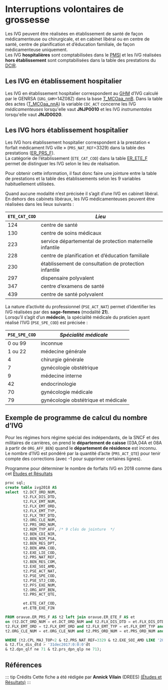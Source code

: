 # Interruptions volontaires de grossesse
<!-- SPDX-License-Identifier: MPL-2.0 -->

Les IVG peuvent être réalisées en établissement de santé de façon médicamenteuse ou chirurgicale, et en cabinet libéral ou en centre de santé, centre de planification et d’éducation familiale, de façon médicamenteuse uniquement.  
Les IVG **hospitalières** sont comptabilisées dans le [PMSI](../glossaire/PMSI.md) et les IVG réalisées **hors établissement** sont comptabilisées dans la table des prestations du [DCIR](../glossaire/DCIR.md).
## Les IVG en établissement hospitalier
Les IVG en établissement hospitalier correspondent au [GHM](../glossaire/GHM.md) d’IVG calculé par le GENRSA (`GRG_GHM`=14Z08Z) dans la base [T_MCOaa_nnB](/tables/T_MCOaa_nnB). 
Dans la table des actes ([T_MCOaa_nnA](/tables/T_MCOaa_nnA.md)) la variable `CDC_ACT` concerne les IVG *médicamenteuses* lorsqu'elle vaut **JNJP0010** et les IVG *instrumentales* lorsqu'elle vaut **JNJD0020**.
## Les IVG hors établissement hospitalier
Les IVG hors établissement hospitalier correspondent à la prestation « forfait médicament IVG ville » (`PRS_NAT_REF`=3329) dans la table des prestations ([ER_PRS_F](../tables/DCIR/ER_PRS_F.md)).  
La catégorie de l’établissement (`ETE_CAT_COD`) dans la table [ER_ETE_F](../tables/DCIR/ER_ETE_F.md) permet de distinguer les IVG selon le lieu de réalisation.

Pour obtenir cette information, il faut donc faire une jointure entre la table de prestations et la table des établissements selon les 9 variables habituellement utilisées.  

Quand aucune modalité n’est précisée il s’agit d’une IVG en cabinet libéral.   
En dehors des cabinets libéraux, les IVG médicamenteuses peuvent être réalisées dans les lieux suivants :

| `ETE_CAT_COD` | *Lieu* |
| ---- | ------- | 
| 124 | centre de santé |		
| 130	| centre de soins médicaux |
| 223 | service départemental de protection maternelle infantile |
| 228	| centre de planification et d’éducation familiale |
| 230 |	établissement de consultation de protection infantile |
| 297 |	dispensaire polyvalent |
| 347 |			centre d’examens de santé |
| 439 |	centre de santé polyvalent|

La nature d’activité du professionnel (`PSE_ACT_NAT`) permet d’identifier les IVG réalisées par des **sage-femmes** (modalité **21**).  
Lorsqu’il s’agit d’un **médecin**, la spécialité médicale du praticien ayant réalisé l’IVG (`PSE_SPE_COD`) est précisée :

|`PSE_SPE_COD`|*Spécialité médicale*|
| --- | ------- |
|0 ou 99 |		inconnue|
|1 ou 22|		médecine générale|
|4|			chirurgie générale|
|7|			gynécologie obstétrique|
|9|			médecine interne|
|42|			endocrinologie|
|70|			gynécologie médicale|
|79|			gynécologie obstétrique et médicale|


## Exemple de programme de calcul du nombre d’IVG
Pour les régimes hors régime spécial des indépendants, de la SNCF et des militaires de carrières, on prend le **département de caisse** (03A,04A et 08A à partir de `ORG_AFF_BEN`) quand le **département de résidence** est inconnu.
Le nombre d’IVG est pondéré par la quantité d’acte (`PRS_ACT_QTE`) pour tenir compte des corrections (avec -1 pour supprimer certaines lignes).


Programme pour déterminer le nombre de forfaits IVG en 2018 comme dans cet [Études et Résultats](https://drees.solidarites-sante.gouv.fr/etudes-et-statistiques/publications/etudes-et-resultats/article/224-300-interruptions-volontaires-de-grossesse-en-2018)
```sql
proc sql;
create table ivg2018 AS
select 	t2.DCT_ORD_NUM,
		t2.FLX_DIS_DTD,
		t2.FLX_EMT_NUM,
		t2.FLX_EMT_ORD,
		t2.FLX_EMT_TYP,
		t2.FLX_TRT_DTD,
		t2.ORG_CLE_NUM, 
		t2.PRS_ORD_NUM,
		t2.REM_TYP_AFF, /* 9 clés de jointure  */
		t2.BEN_CDI_NIR,
		t2.BEN_NIR_PSA,
		t2.BEN_RES_DPT,
		t2.BEN_AMA_COD,
		t2.EXE_LIE_COD,
		t2.PRS_NAT_REF,
		t2.BEN_RES_COM,
		t2.EXE_SOI_AMD,
		t2.PSE_ACT_NAT,
		t2.PSE_SPE_COD,
		t2.PSE_STJ_COD,
		t2.PFS_EXE_NUM,
		t2.ORG_AFF_BEN,
		t2.PRS_ACT_QTE,

		et.ETE_CAT_COD,
		et.ETB_EXE_FIN

FROM oravue.ER_PRS_F AS t2 left join oravue.ER_ETE_F AS et  
on (t2.DCT_ORD_NUM = et.DCT_ORD_NUM and t2.FLX_DIS_DTD = et.FLX_DIS_DTD and t2.FLX_EMT_NUM = et.FLX_EMT_NUM and
t2.FLX_EMT_ORD = t2.FLX_EMT_ORD and t2.FLX_EMT_TYP = et.FLX_EMT_TYP and t2.FLX_TRT_DTD = et.FLX_TRT_DTD and
t2.ORG_CLE_NUM = et.ORG_CLE_NUM and t2.PRS_ORD_NUM = et.PRS_ORD_NUM and t2.REM_TYP_AFF = et.REM_TYP_AFF)

WHERE (t2.CPL_MAJ_TOP<2 & t2.PRS_NAT_REF=3329 & t2.EXE_SOI_AMD LIKE '2018%'
& t2.flx_dis_dtd > '31dec2017:0:0:0'dt 
& t2.dpn_qlf ne 71 & t2.prs_dpn_qlp ne 71);
```
## Références

::: tip Crédits
Cette fiche a été rédigée par **Annick Vilain** (DREES) [(Études et Résultats)](https://drees.solidarites-sante.gouv.fr/etudes-et-statistiques/publications/etudes-et-resultats/article/224-300-interruptions-volontaires-de-grossesse-en-2018)
:::
